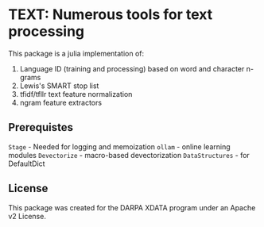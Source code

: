 TEXT: Numerous tools for text processing
========================================

This package is a julia implementation of:

1. Language ID (training and processing) based on word and character n-grams
2. Lewis's SMART stop list
3. tfidf/tfllr text feature normalization
4. ngram feature extractors

Prerequistes
------------

`Stage`          - Needed for logging and memoization
`ollam`          - online learning modules
`Devectorize`    - macro-based devectorization
`DataStructures` - for DefaultDict

License
-------
This package was created for the DARPA XDATA program under an Apache v2 License.

